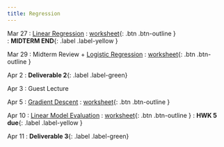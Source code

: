 ```yaml
---
title: Regression
---
```


Mar 27 
: [Linear Regression](https://github.com/gallettilance/CS506-Spring2023/raw/master/slides/16_Linear_Regression.pdf) 
  : [worksheet](https://raw.githubusercontent.com/gallettilance/CS506-Spring2023/master/worksheets/worksheet_14.ipynb){: .btn .btn-outline }  
    : **MIDTERM END**{: .label .label-yellow } 

Mar 29 
: Midterm Review + [Logistic Regression](https://github.com/gallettilance/CS506-Spring2023/raw/master/slides/17_Logistic_Regression.pdf) 
  : [worksheet](https://raw.githubusercontent.com/gallettilance/CS506-Spring2023/master/worksheets/worksheet_15.ipynb){: .btn .btn-outline } 

Apr 2
: **Deliverable 2**{: .label .label-green}

Apr 3 
: Guest Lecture 

Apr 5 
: [Gradient Descent](https://github.com/gallettilance/CS506-Spring2023/raw/master/slides/18_Gradient_Descent.pdf) 
  : [worksheet](https://raw.githubusercontent.com/gallettilance/CS506-Spring2023/master/worksheets/worksheet_16.ipynb){: .btn .btn-outline } 

Apr 10
: [Linear Model Evaluation](https://github.com/gallettilance/CS506-Spring2023/raw/master/slides/19_Linear_Model_Evaluation.pdf) 
  : [worksheet](https://raw.githubusercontent.com/gallettilance/CS506-Spring2023/master/worksheets/worksheet_17.ipynb){: .btn .btn-outline } 
    : **HWK 5 due**{: .label .label-yellow }

Apr 11 
: **Deliverable 3**{: .label .label-green} 
